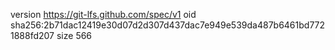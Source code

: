 version https://git-lfs.github.com/spec/v1
oid sha256:2b71dac12419e30d07d2d307d437dac7e949e539da487b6461bd7721888fd207
size 566
